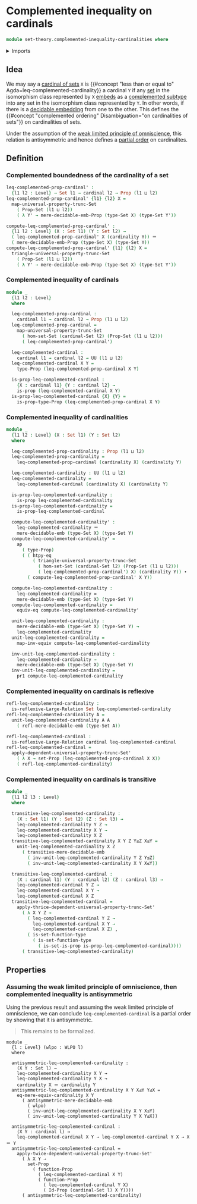 # Complemented inequality on cardinals

```agda
module set-theory.complemented-inequality-cardinalities where
```

<details><summary>Imports</summary>

```agda
open import foundation.action-on-identifications-functions
open import foundation.decidable-embeddings
open import foundation.dependent-pair-types
open import foundation.equivalences
open import foundation.function-extensionality
open import foundation.identity-types
open import foundation.large-binary-relations
open import foundation.mere-decidable-embeddings
open import foundation.propositional-extensionality
open import foundation.propositions
open import foundation.set-truncations
open import foundation.sets
open import foundation.univalence
open import foundation.universe-levels
open import foundation.weak-limited-principle-of-omniscience

open import set-theory.cardinalities
```

</details>

## Idea

We may say a [cardinal of sets](set-theory.cardinalities.md) `X` is
{{#concept "less than or equal to" Agda=leq-complemented-cardinality}} a
cardinal `Y` if any [set](foundation-core.sets.md) in the isomorphism class
represented by `X` [embeds](foundation-core.embeddings.md) as a
[complemented subtype](foundation.decidable-subtypes.md) into any set in the
isomorphism class represented by `Y`. In other words, if there is a
[decidable embedding](foundation.decidable-embeddings.md) from one to the other.
This defines the
{{#concept "complemented ordering" Disambiguation="on cardinalities of sets"}}
on cardinalities of sets.

Under the assumption of the
[weak limited principle of omniscience](foundation.weak-limited-principle-of-omniscience.md),
this relation is antisymmetric and hence defines a
[partial order](order-theory.posets.md) on cardinalites.

## Definition

### Complemented boundedness of the cardinality of a set

```agda
leq-complemented-prop-cardinal' :
  {l1 l2 : Level} → Set l1 → cardinal l2 → Prop (l1 ⊔ l2)
leq-complemented-prop-cardinal' {l1} {l2} X =
  map-universal-property-trunc-Set
    ( Prop-Set (l1 ⊔ l2))
    ( λ Y' → mere-decidable-emb-Prop (type-Set X) (type-Set Y'))

compute-leq-complemented-prop-cardinal' :
  {l1 l2 : Level} (X : Set l1) (Y : Set l2) →
  ( leq-complemented-prop-cardinal' X (cardinality Y)) ＝
  ( mere-decidable-emb-Prop (type-Set X) (type-Set Y))
compute-leq-complemented-prop-cardinal' {l1} {l2} X =
  triangle-universal-property-trunc-Set
    ( Prop-Set (l1 ⊔ l2))
    ( λ Y' → mere-decidable-emb-Prop (type-Set X) (type-Set Y'))
```

### Complemented inequality of cardinals

```agda
module _
  {l1 l2 : Level}
  where

  leq-complemented-prop-cardinal :
    cardinal l1 → cardinal l2 → Prop (l1 ⊔ l2)
  leq-complemented-prop-cardinal =
    map-universal-property-trunc-Set
      ( hom-set-Set (cardinal-Set l2) (Prop-Set (l1 ⊔ l2)))
      ( leq-complemented-prop-cardinal')

  leq-complemented-cardinal :
    cardinal l1 → cardinal l2 → UU (l1 ⊔ l2)
  leq-complemented-cardinal X Y =
    type-Prop (leq-complemented-prop-cardinal X Y)

  is-prop-leq-complemented-cardinal :
    {X : cardinal l1} {Y : cardinal l2} →
    is-prop (leq-complemented-cardinal X Y)
  is-prop-leq-complemented-cardinal {X} {Y} =
    is-prop-type-Prop (leq-complemented-prop-cardinal X Y)
```

### Complemented inequality of cardinalities

```agda
module _
  {l1 l2 : Level} (X : Set l1) (Y : Set l2)
  where

  leq-complemented-prop-cardinality : Prop (l1 ⊔ l2)
  leq-complemented-prop-cardinality =
    leq-complemented-prop-cardinal (cardinality X) (cardinality Y)

  leq-complemented-cardinality : UU (l1 ⊔ l2)
  leq-complemented-cardinality =
    leq-complemented-cardinal (cardinality X) (cardinality Y)

  is-prop-leq-complemented-cardinality :
    is-prop leq-complemented-cardinality
  is-prop-leq-complemented-cardinality =
    is-prop-leq-complemented-cardinal

  compute-leq-complemented-cardinality' :
    leq-complemented-cardinality ＝
    mere-decidable-emb (type-Set X) (type-Set Y)
  compute-leq-complemented-cardinality' =
    ap
      ( type-Prop)
      ( ( htpy-eq
          ( triangle-universal-property-trunc-Set
            ( hom-set-Set (cardinal-Set l2) (Prop-Set (l1 ⊔ l2)))
            ( leq-complemented-prop-cardinal') X) (cardinality Y)) ∙
        ( compute-leq-complemented-prop-cardinal' X Y))

  compute-leq-complemented-cardinality :
    leq-complemented-cardinality ≃
    mere-decidable-emb (type-Set X) (type-Set Y)
  compute-leq-complemented-cardinality =
    equiv-eq compute-leq-complemented-cardinality'

  unit-leq-complemented-cardinality :
    mere-decidable-emb (type-Set X) (type-Set Y) →
    leq-complemented-cardinality
  unit-leq-complemented-cardinality =
    map-inv-equiv compute-leq-complemented-cardinality

  inv-unit-leq-complemented-cardinality :
    leq-complemented-cardinality →
    mere-decidable-emb (type-Set X) (type-Set Y)
  inv-unit-leq-complemented-cardinality =
    pr1 compute-leq-complemented-cardinality
```

### Complemented inequality on cardinals is reflexive

```agda
refl-leq-complemented-cardinality :
  is-reflexive-Large-Relation Set leq-complemented-cardinality
refl-leq-complemented-cardinality A =
  unit-leq-complemented-cardinality A A
    ( refl-mere-decidable-emb (type-Set A))

refl-leq-complemented-cardinal :
  is-reflexive-Large-Relation cardinal leq-complemented-cardinal
refl-leq-complemented-cardinal =
  apply-dependent-universal-property-trunc-Set'
    ( λ X → set-Prop (leq-complemented-prop-cardinal X X))
    ( refl-leq-complemented-cardinality)
```

### Complemented inequality on cardinals is transitive

```agda
module _
  {l1 l2 l3 : Level}
  where

  transitive-leq-complemented-cardinality :
    (X : Set l1) (Y : Set l2) (Z : Set l3) →
    leq-complemented-cardinality Y Z →
    leq-complemented-cardinality X Y →
    leq-complemented-cardinality X Z
  transitive-leq-complemented-cardinality X Y Z Y≤Z X≤Y =
    unit-leq-complemented-cardinality X Z
      ( transitive-mere-decidable-emb
        ( inv-unit-leq-complemented-cardinality Y Z Y≤Z)
        ( inv-unit-leq-complemented-cardinality X Y X≤Y))

  transitive-leq-complemented-cardinal :
    (X : cardinal l1) (Y : cardinal l2) (Z : cardinal l3) →
    leq-complemented-cardinal Y Z →
    leq-complemented-cardinal X Y →
    leq-complemented-cardinal X Z
  transitive-leq-complemented-cardinal =
    apply-thrice-dependent-universal-property-trunc-Set'
      ( λ X Y Z →
        ( leq-complemented-cardinal Y Z →
          leq-complemented-cardinal X Y →
          leq-complemented-cardinal X Z) ,
        ( is-set-function-type
          ( is-set-function-type
            ( is-set-is-prop is-prop-leq-complemented-cardinal))))
      ( transitive-leq-complemented-cardinality)
```

## Properties

### Assuming the weak limited principle of omniscience, then complemented inequality is antisymmetric

Using the previous result and assuming the weak limited principle of
omniscience, we can conclude `leq-complemented-cardinal` is a partial order by
showing that it is antisymmetric.

> This remains to be formalized.

```text
module _
  {l : Level} (wlpo : WLPO l)
  where

  antisymmetric-leq-complemented-cardinality :
    (X Y : Set l) →
    leq-complemented-cardinality X Y →
    leq-complemented-cardinality Y X →
    cardinality X ＝ cardinality Y
  antisymmetric-leq-complemented-cardinality X Y X≤Y Y≤X =
    eq-mere-equiv-cardinality X Y
      ( antisymmetric-mere-decidable-emb
        ( wlpo)
        ( inv-unit-leq-complemented-cardinality X Y X≤Y)
        ( inv-unit-leq-complemented-cardinality Y X Y≤X))

  antisymmetric-leq-complemented-cardinal :
    (X Y : cardinal l) →
    leq-complemented-cardinal X Y → leq-complemented-cardinal Y X → X ＝ Y
  antisymmetric-leq-complemented-cardinal =
    apply-twice-dependent-universal-property-trunc-Set'
      ( λ X Y →
        set-Prop
          ( function-Prop
            ( leq-complemented-cardinal X Y)
            ( function-Prop
              ( leq-complemented-cardinal Y X)
              ( Id-Prop (cardinal-Set l) X Y))))
      ( antisymmetric-leq-complemented-cardinality)
```
